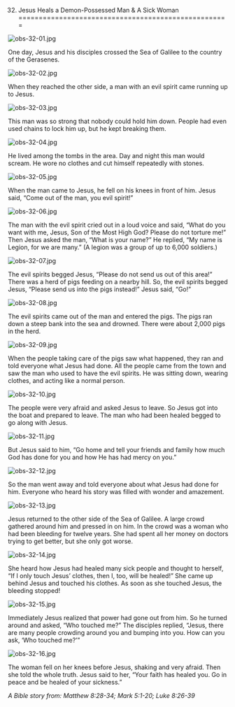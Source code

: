 32. Jesus Heals a Demon-Possessed Man & A Sick Woman
====================================================

![obs-32-01.jpg](/var/www/vhosts/door43.org/httpdocs/data/gitrepo/media/en/obs/obs-32-01.jpg "obs-32-01.jpg")

One day, Jesus and his disciples crossed the Sea of Galilee to the
country of the Gerasenes.

![obs-32-02.jpg](/var/www/vhosts/door43.org/httpdocs/data/gitrepo/media/en/obs/obs-32-02.jpg "obs-32-02.jpg")

When they reached the other side, a man with an evil spirit came running
up to Jesus.

![obs-32-03.jpg](/var/www/vhosts/door43.org/httpdocs/data/gitrepo/media/en/obs/obs-32-03.jpg "obs-32-03.jpg")

This man was so strong that nobody could hold him down. People had even
used chains to lock him up, but he kept breaking them.

![obs-32-04.jpg](/var/www/vhosts/door43.org/httpdocs/data/gitrepo/media/en/obs/obs-32-04.jpg "obs-32-04.jpg")

He lived among the tombs in the area. Day and night this man would
scream. He wore no clothes and cut himself repeatedly with stones.

![obs-32-05.jpg](/var/www/vhosts/door43.org/httpdocs/data/gitrepo/media/en/obs/obs-32-05.jpg "obs-32-05.jpg")

When the man came to Jesus, he fell on his knees in front of him. Jesus
said, “Come out of the man, you evil spirit!”

![obs-32-06.jpg](/var/www/vhosts/door43.org/httpdocs/data/gitrepo/media/en/obs/obs-32-06.jpg "obs-32-06.jpg")

The man with the evil spirit cried out in a loud voice and said, “What
do you want with me, Jesus, Son of the Most High God? Please do not
torture me!” Then Jesus asked the man, “What is your name?” He replied,
“My name is Legion, for we are many.” (A legion was a group of up to
6,000 soldiers.)

![obs-32-07.jpg](/var/www/vhosts/door43.org/httpdocs/data/gitrepo/media/en/obs/obs-32-07.jpg "obs-32-07.jpg")

The evil spirits begged Jesus, “Please do not send us out of this area!”
There was a herd of pigs feeding on a nearby hill. So, the evil spirits
begged Jesus, “Please send us into the pigs instead!” Jesus said, “Go!”

![obs-32-08.jpg](/var/www/vhosts/door43.org/httpdocs/data/gitrepo/media/en/obs/obs-32-08.jpg "obs-32-08.jpg")

The evil spirits came out of the man and entered the pigs. The pigs ran
down a steep bank into the sea and drowned. There were about 2,000 pigs
in the herd.

![obs-32-09.jpg](/var/www/vhosts/door43.org/httpdocs/data/gitrepo/media/en/obs/obs-32-09.jpg "obs-32-09.jpg")

When the people taking care of the pigs saw what happened, they ran and
told everyone what Jesus had done. All the people came from the town and
saw the man who used to have the evil spirits. He was sitting down,
wearing clothes, and acting like a normal person.

![obs-32-10.jpg](/var/www/vhosts/door43.org/httpdocs/data/gitrepo/media/en/obs/obs-32-10.jpg "obs-32-10.jpg")

The people were very afraid and asked Jesus to leave. So Jesus got into
the boat and prepared to leave. The man who had been healed begged to go
along with Jesus.

![obs-32-11.jpg](/var/www/vhosts/door43.org/httpdocs/data/gitrepo/media/en/obs/obs-32-11.jpg "obs-32-11.jpg")

But Jesus said to him, “Go home and tell your friends and family how
much God has done for you and how He has had mercy on you.”

![obs-32-12.jpg](/var/www/vhosts/door43.org/httpdocs/data/gitrepo/media/en/obs/obs-32-12.jpg "obs-32-12.jpg")

So the man went away and told everyone about what Jesus had done for
him. Everyone who heard his story was filled with wonder and amazement.

![obs-32-13.jpg](/var/www/vhosts/door43.org/httpdocs/data/gitrepo/media/en/obs/obs-32-13.jpg "obs-32-13.jpg")

Jesus returned to the other side of the Sea of Galilee. A large crowd
gathered around him and pressed in on him. In the crowd was a woman who
had been bleeding for twelve years. She had spent all her money on
doctors trying to get better, but she only got worse.

![obs-32-14.jpg](/var/www/vhosts/door43.org/httpdocs/data/gitrepo/media/en/obs/obs-32-14.jpg "obs-32-14.jpg")

She heard how Jesus had healed many sick people and thought to herself,
“If I only touch Jesus’ clothes, then I, too, will be healed!” She came
up behind Jesus and touched his clothes. As soon as she touched Jesus,
the bleeding stopped!

![obs-32-15.jpg](/var/www/vhosts/door43.org/httpdocs/data/gitrepo/media/en/obs/obs-32-15.jpg "obs-32-15.jpg")

Immediately Jesus realized that power had gone out from him. So he
turned around and asked, “Who touched me?” The disciples replied,
“Jesus, there are many people crowding around you and bumping into you.
How can you ask, ‘Who touched me?’”

![obs-32-16.jpg](/var/www/vhosts/door43.org/httpdocs/data/gitrepo/media/en/obs/obs-32-16.jpg "obs-32-16.jpg")

The woman fell on her knees before Jesus, shaking and very afraid. Then
she told the whole truth. Jesus said to her, “Your faith has healed you.
Go in peace and be healed of your sickness.”

*A Bible story from: Matthew 8:28-34; Mark 5:1-20; Luke 8:26-39*
